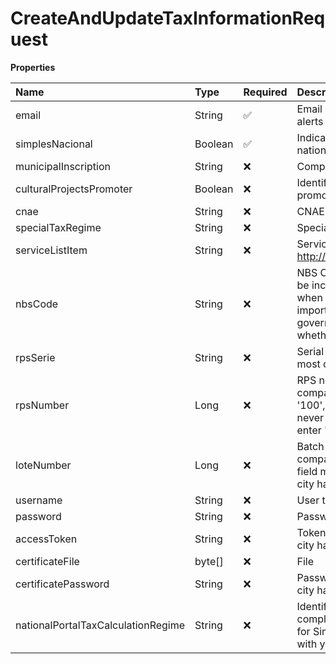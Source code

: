 # CreateAndUpdateTaxInformationRequest

**Properties**

| Name                               | Type    | Required | Description                                                                                                                                                                                                                                                                                                     |
| :--------------------------------- | :------ | :------- | :-------------------------------------------------------------------------------------------------------------------------------------------------------------------------------------------------------------------------------------------------------------------------------------------------------------- |
| email                              | String  | ✅       | Email used by Asaas to send invoice notifications and alerts                                                                                                                                                                                                                                                    |
| simplesNacional                    | Boolean | ✅       | Indicates whether the company opts for the simple national system                                                                                                                                                                                                                                               |
| municipalInscription               | String  | ❌       | Company municipal registration                                                                                                                                                                                                                                                                                  |
| culturalProjectsPromoter           | Boolean | ❌       | Identifies whether the company is classified as a cultural promoter                                                                                                                                                                                                                                             |
| cnae                               | String  | ❌       | CNAE code                                                                                                                                                                                                                                                                                                       |
| specialTaxRegime                   | String  | ❌       | Special taxation regime identifier                                                                                                                                                                                                                                                                              |
| serviceListItem                    | String  | ❌       | Service list item, as http://www.planalto.gov.br/ccivil_03/leis/LCP/Lcp116.htm                                                                                                                                                                                                                                  |
| nbsCode                            | String  | ❌       | NBS Code (Brazilian Nomenclature of Services). It must be included on the NFS-e (Electronic Service Invoice) when required by the municipal government and/or for import or export services. Check with your local government or your accounting department to determine whether this information is necessary. |
| rpsSerie                           | String  | ❌       | Serial Number used by your company to issue invoices. In most cities the serial number used is '1' or 'E'                                                                                                                                                                                                       |
| rpsNumber                          | Long    | ❌       | RPS number used on the last invoice issued by your company. If your last NF issued has an RPS equal to '100', this field must be filled in with '101'. If you have never issued invoices through your city hall's website, enter '1' in this field                                                              |
| loteNumber                         | Long    | ❌       | Batch number used on the last invoice issued by your company. If the last lot used in your city hall is '25', this field must be filled in with '26'. Only enter this field if your city hall requires the use of lots                                                                                          |
| username                           | String  | ❌       | User to access your city's city hall website                                                                                                                                                                                                                                                                    |
| password                           | String  | ❌       | Password to access the city hall website                                                                                                                                                                                                                                                                        |
| accessToken                        | String  | ❌       | Token for access to the city hall website (If access to your city hall website is via Token)                                                                                                                                                                                                                    |
| certificateFile                    | byte[]  | ❌       | File                                                                                                                                                                                                                                                                                                            |
| certificatePassword                | String  | ❌       | Password for the digital certificate sent (If access to your city hall website through a digital certificate)                                                                                                                                                                                                   |
| nationalPortalTaxCalculationRegime | String  | ❌       | Identifier of the tax calculation regime. It must only be completed by companies classified as ME or EPP opting for Simples Nacional. Consult the need for this information with your city hall or accounting department.                                                                                       |

<!-- This file was generated by liblab | https://liblab.com/ -->
